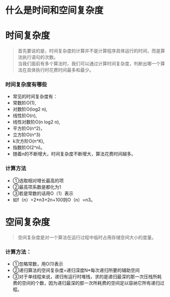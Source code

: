 # 什么是时间和空间复杂度

# 时间复杂度
> 首先要说的是，时间复杂度的计算并不是计算程序具体运行的时间，而是算法执行语句的次数。
> <br/> 当我们面前有多个算法时，我们可以通过计算时间复杂度，判断出哪一个算法在具体执行时花费时间最多和最少。

### 时间复杂度有哪些
- 常见的时间复杂度有：
- 常数阶O(1),
- 对数阶O(log2 n),
- 线性阶O(n),
- 线性对数阶O(n log2 n),
- 平方阶O(n^2)，
- 立方阶O(n^3)
- k次方阶O(n^K),
- 指数阶O(2^n)。
- 随着n的不断增大，时间复杂度不断增大，算法花费时间越多。

### 计算方法
- ①选取相对增长最高的项
- ②最高项系数是都化为1
- ③若是常数的话用O（1）表示
- 如f（n）=2*n3+2n+100则O（n）=n3。

# 空间复杂度
> 空间复杂度是对一个算法在运行过程中临时占用存储空间大小的度量。

### 计算方法：
- ①忽略常数，用O(1)表示
- ②递归算法的空间复杂度=递归深度N*每次递归所要的辅助空间
- ③对于单线程来说，递归有运行时堆栈，求的是递归最深的那一次压栈所耗费的空间的个数，因为递归最深的那一次所耗费的空间足以容纳它所有递归过程。

